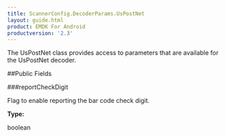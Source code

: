 ```yaml
---
title: ScannerConfig.DecoderParams.UsPostNet
layout: guide.html
product: EMDK For Android
productversion: '2.3'
---
```


The UsPostNet class provides access to parameters that are available
 for the UsPostNet decoder.

##Public Fields

###reportCheckDigit

Flag to enable reporting the bar code check digit.

**Type:**

boolean











